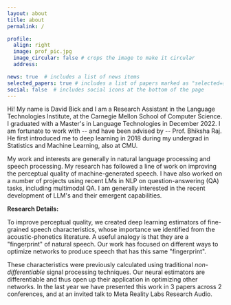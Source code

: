 ```yaml
---
layout: about
title: about
permalink: /

profile:
  align: right
  image: prof_pic.jpg
  image_circular: false # crops the image to make it circular
  address: 

news: true  # includes a list of news items
selected_papers: true # includes a list of papers marked as "selected={true}"
social: false  # includes social icons at the bottom of the page
---
```


Hi! My name is David Bick and I am a Research Assistant in the Language Technologies Institute, at the Carnegie Mellon School of Computer Science. I graduated with a Master's in Language Technologies in December 2022. I am fortunate to work with -- and have been advised by -- Prof. Bhiksha Raj. He first introduced me to deep learning in 2018 during my undergrad in Statistics and Machine Learning, also at CMU. 

My work and interests are generally in natural language processing and speech processing. My research has followed a line of work on improving the perceptual quality of machine-generated speech. I have also worked on a number of projects using recent LMs in NLP on question-answering (QA) tasks, including multimodal QA. I am generally interested in the recent development of LLM's and their emergent capabilities. 

**Research Details:**

To improve perceptual quality, we created deep learning estimators of fine-grained speech characteristics, whose importance we identified from the acoustic-phonetics literature. A useful analogy is that they are a "fingerprint" of natural speech. Our work has focused on different ways to optimize networks to produce speech that has this same "fingerprint". 

These characteristics were previously calculated using traditional _non-differentiable_ signal processing techniques. Our neural estimators are differentiable and thus open up their application in optimizing other networks. In the last year we have presented this work in 3 papers across 2 conferences, and at an invited talk to Meta Reality Labs Research Audio.

